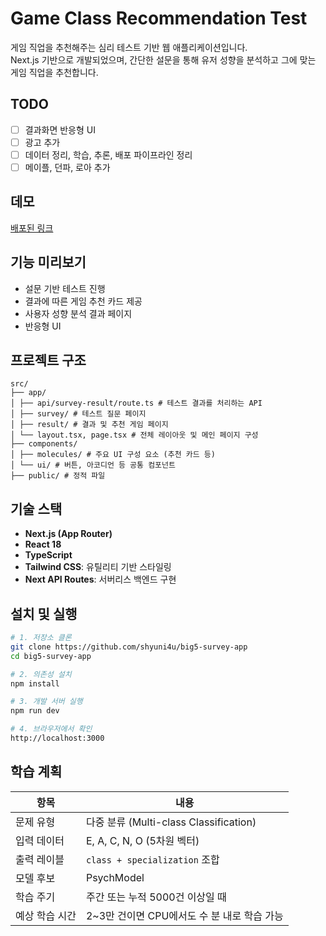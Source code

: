# Game Class Recommendation Test

게임 직업을 추천해주는 심리 테스트 기반 웹 애플리케이션입니다.  
Next.js 기반으로 개발되었으며, 간단한 설문을 통해 유저 성향을 분석하고 그에 맞는 게임 직업을 추천합니다.

## TODO

- [ ] 결과화면 반응형 UI
- [ ] 광고 추가
- [ ] 데이터 정리, 학습, 추론, 배포 파이프라인 정리
- [ ] 메이플, 던파, 로아 추가

## 데모

[배포된 링크](https://wow-ai.enzo.kr/)

## 기능 미리보기

- 설문 기반 테스트 진행
- 결과에 따른 게임 추천 카드 제공
- 사용자 성향 분석 결과 페이지
- 반응형 UI

## 프로젝트 구조

```
src/
├── app/
│ ├── api/survey-result/route.ts # 테스트 결과를 처리하는 API
│ ├── survey/ # 테스트 질문 페이지
│ ├── result/ # 결과 및 추천 게임 페이지
│ └── layout.tsx, page.tsx # 전체 레이아웃 및 메인 페이지 구성
├── components/
│ ├── molecules/ # 주요 UI 구성 요소 (추천 카드 등)
│ └── ui/ # 버튼, 아코디언 등 공통 컴포넌트
├── public/ # 정적 파일
```

## 기술 스택

- **Next.js (App Router)**
- **React 18**
- **TypeScript**
- **Tailwind CSS**: 유틸리티 기반 스타일링
- **Next API Routes**: 서버리스 백엔드 구현

## 설치 및 실행

```bash
# 1. 저장소 클론
git clone https://github.com/shyuni4u/big5-survey-app
cd big5-survey-app

# 2. 의존성 설치
npm install

# 3. 개발 서버 실행
npm run dev

# 4. 브라우저에서 확인
http://localhost:3000
```

## 학습 계획

| 항목              | 내용                                                     |
| --------------- | ------------------------------------------------------ |
| 문제 유형    | 다중 분류 (Multi-class Classification)|
| 입력 데이터   | E, A, C, N, O (5차원 벡터)|
| 출력 레이블   | `class + specialization` 조합|
| 모델 후보    | PsychModel |
| 학습 주기    | 주간 또는 누적 5000건 이상일 때|
| 예상 학습 시간 | 2\~3만 건이면 CPU에서도 수 분 내로 학습 가능|
